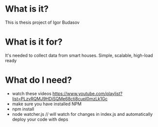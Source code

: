 # What is it? 

This is thesis project of Igor Budasov

# What is it for?

It's needed to collect data from smart houses. Simple, scalable, high-load ready 

# What do I need?
- watch these videos https://www.youtube.com/playlist?list=PLzvRQMJ9HDiSQMe68cti8cupI0mzLk1Gc
- make sure you have installed NPM
- npm install
- node watcher.js // will watch for changes in index.js and automatically deploy your code with deps
